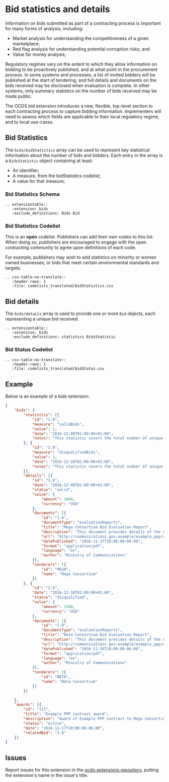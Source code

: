# Bid statistics and details

Information on bids submitted as part of a contracting process is important for many forms of analysis, including:

* Market analysis for understanding the competitiveness of a given marketplace;
* Red flag analysis for understanding potential corruption risks; and
* Value for money analysis;

Regulatory regimes vary on the extent to which they allow information on bidding to be proactively published, and at what point in the procurement process. In some systems and processes, a list of invited bidders will be published at the start of tendering, and full details and documents on the bids received may be disclosed when evaluation is complete. In other systems, only summary statistics on the number of bids received may be made public.

The OCDS bid extension introduces a new, flexible, top-level section to each contracting process to capture bidding information. Implementers will need to assess which fields are applicable to their local regulatory regime, and to local use-cases.

## Bid Statistics

The ```bids/bidStatistics``` array can be used to represent key statistical information about the number of bids and bidders. Each entry in the array is a ```BidsStatistic``` object containing at least:

* An identifier;
* A measure, from the bidStatistics codelist;
* A value for that measure;

### Bid Statistics Schema

```eval_rst
.. extensiontable::
   :extension: bids
   :exclude_definitions: Bids Bid
```

### Bid Statistics Codelist

This is an **open** codelist. Publishers can add their own codes to this list. When doing so, publishers are encouraged to engage with the open contracting community to agree upon definitions of each code.

For example, publishers may wish to add statistics on minority or women owned businesses, or bids that meet certain environmental standards and targets.

```eval_rst
.. csv-table-no-translate::
   :header-rows: 1
   :file: codelists_translated/bidStatistics.csv
```

## Bid details

The ```bids/details``` array is used to provide one or more ```Bid``` objects, each representing a unique bid received.

```eval_rst
.. extensiontable::
   :extension: bids
   :exclude_definitions: statistics BidsStatistic
```

### Bid Status Codelist

```eval_rst
.. csv-table-no-translate::
   :header-rows: 1
   :file: codelists_translated/bidStatus.csv
```

## Example

Below is an example of a bids extension:

```json
{
	"bids": {
		"statistics": [{
			"id": "1.0",
			"measure": "validBids",
			"value": 1,
			"date": "2016-12-09T01:00:00+01:00",
			"notes": "This statistic covers the total number of unique bids received that were considered valid against relevant criteria."
		}, {
			"id": "2.0",
			"measure": "disqualifiedBids",
			"value": 1,
			"date": "2016-12-10T01:00:00+01:00",
			"notes": "This statistic covers the total number of unique bids received that were disqualified."
		}],
		"details": [{
			"id": "1.0",
			"date": "2016-12-09T01:00:00+01:00",
			"status": "valid",
			"value": {
				"amount": 1000,
				"currency": "USD"
			},
			"documents": [{
				"id": "1.0",
				"documentType": "evaluationReports",
				"title": "Mega Consortium Bid Evaluation Report",
				"description": "This document provides details of the evaluation of the bid submitted by Mega Consortium",
				"url": "http://communications.gov.example/example_ppp/evaluationReport_megaConsortium.pdf",
				"datePublished": "2016-11-17T10:00:00-06:00",
				"format": "application/pdf",
				"language": "en",
				"author": "Ministry of Communications"
			}],
			"tenderers": [{
				"id": "MEGA",
				"name": "Mega Consortium"
			}]
		}, {
			"id": "2.0",
			"date": "2016-12-10T01:00:00+01:00",
			"status": "disqualified",
			"value": {
				"amount": 1500,
				"currency": "USD"
			},
			"documents": [{
				"id": "1.0",
				"documentType": "evaluationReports",
				"title": "Beta Consortium Bid Evaluation Report",
				"description": "This document provides details of the evaluation of the bid submitted by Beta Consortium",
				"url": "http://communications.gov.example/example_ppp/evaluationReport_betaConsortium.pdf",
				"datePublished": "2016-11-18T10:00:00-06:00",
				"format": "application/pdf",
				"language": "en",
				"author": "Ministry of Communications"
			}],
			"tenderers": [{
				"id": "BETA",
				"name": "Beta Consortium"
			}]
		}]

	},
	"awards": [{
		"id": "111",
		"title": "Example PPP contract award",
		"description": "Award of Example PPP contract to Mega Consortium",
		"status": "active",
		"date": "2016-12-17T10:00:00-06:00",
		"relatedBid": "1.0"
	}]
}
```

## Issues

Report issues for this extension in the [ocds-extensions repository](https://github.com/open-contracting/ocds-extensions/issues), putting the extension's name in the issue's title.
